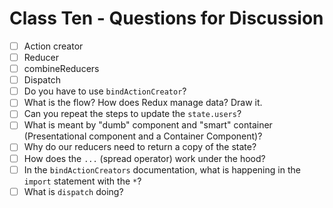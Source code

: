 # Class Ten - Questions for Discussion

- [ ] Action creator
- [ ] Reducer
- [ ] combineReducers
- [ ] Dispatch
- [ ] Do you have to use `bindActionCreator`?
- [ ] What is the flow? How does Redux manage data? Draw it.
- [ ] Can you repeat the steps to update the `state.users`?
- [ ] What is meant by "dumb" component and "smart" container (Presentational component and a Container Component)?
- [ ] Why do our reducers need to return a copy of the state?
- [ ] How does the `...` (spread operator) work under the hood?
- [ ] In the `bindActionCreators` documentation, what is happening in the `import` statement with the `*`?
- [ ] What is `dispatch` doing?